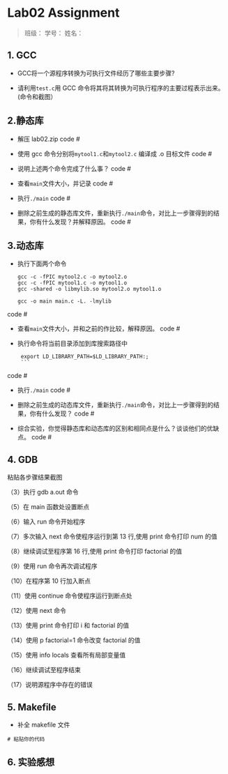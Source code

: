 # Lab02 Assignment

> 班级：
> 学号：
> 姓名：

## 1. GCC

- GCC将一个源程序转换为可执行文件经历了哪些主要步骤?

- 请利用`test.c`用 GCC 命令将其将其转换为可执行程序的主要过程表示出来。 (命令和截图）

## 2.静态库

- 解压 lab02.zip
code #

- 使用 gcc 命令分别将`mytool1.c`和`mytool2.c` 编译成 .o 目标文件
code #

- 说明上述两个命令完成了什么事？
code #

- 查看`main`文件大小，并记录
code #

- 执行`./main`
code #

- 删除之前生成的静态库文件，重新执行`./main`命令，对比上一步骤得到的结果，你有什么发现？并解释原因。
code #

## 3.动态库

 - 执行下面两个命令

      ```shell
      gcc -c -fPIC mytool2.c -o mytool2.o
      gcc -c -fPIC mytool1.c -o mytool1.o
      gcc -shared -o libmylib.so mytool2.o mytool1.o
      ```

      ```shell
      gcc -o main main.c -L. -lmylib
      ```

code #

- 查看`main`文件大小，并和之前的作比较，解释原因。
code #

- 执行命令将当前目录添加到库搜索路径中

     ```shell
      export LD_LIBRARY_PATH=$LD_LIBRARY_PATH:;
      ```

code #

- 执行`./main`
code #

- 删除之前生成的动态库文件，重新执行`./main`命令，对比上一步骤得到的结果，你有什么发现？
code #

- 综合实验，你觉得静态库和动态库的区别和相同点是什么？谈谈他们的优缺点。
code #

## 4. GDB

粘贴各步骤结果截图

（3）执行 gdb a.out 命令

（5）在 main 函数处设置断点

（6）输入 run 命令开始程序

（7）多次输入 next 命令使程序运行到第 13 行,使用 print 命令打印 num 的值

（8）继续调试至程序第 16 行,使用 print 命令打印 factorial 的值

（9）使用 run 命令再次调试程序

（10）在程序第 10 行加入断点

（11）使用 continue 命令使程序运行到断点处

（12）使用 next 命令

（13）使用 print 命令打印 i 和 factorial 的值

（14）使用 p factorial=1 命令改变 factorial 的值

（15）使用 info locals 查看所有局部变量值

（16）继续调试至程序结束

（17）说明源程序中存在的错误

## 5. Makefile

- 补全 makefile 文件

```shell
# 粘贴你的代码
```

## 6. 实验感想
